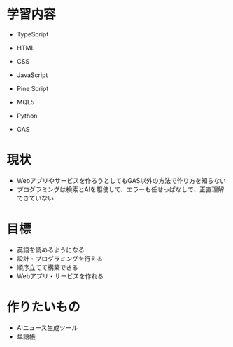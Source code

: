 # 学習内容
- TypeScript
- HTML
- CSS
- JavaScript

- Pine Script
- MQL5

- Python
- GAS

# 現状
- Webアプリやサービスを作ろうとしてもGAS以外の方法で作り方を知らない
- プログラミングは検索とAIを駆使して、エラーも任せっぱなしで、正直理解できていない

# 目標
- 英語を読めるようになる
- 設計・プログラミングを行える
- 順序立てて構築できる
- Webアプリ・サービスを作れる

# 作りたいもの
- AIニュース生成ツール
- 単語帳
